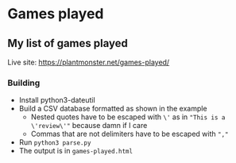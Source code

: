 # Games played
## My list of games played

Live site: https://plantmonster.net/games-played/

### Building

* Install python3-dateutil
* Build a CSV database formatted as shown in the example
	* Nested quotes have to be escaped with `\'` as in `"This is a \'review\'"` because damn if I care
	* Commas that are not delimiters have to be escaped with `","`
* Run `python3 parse.py`
* The output is in `games-played.html`
